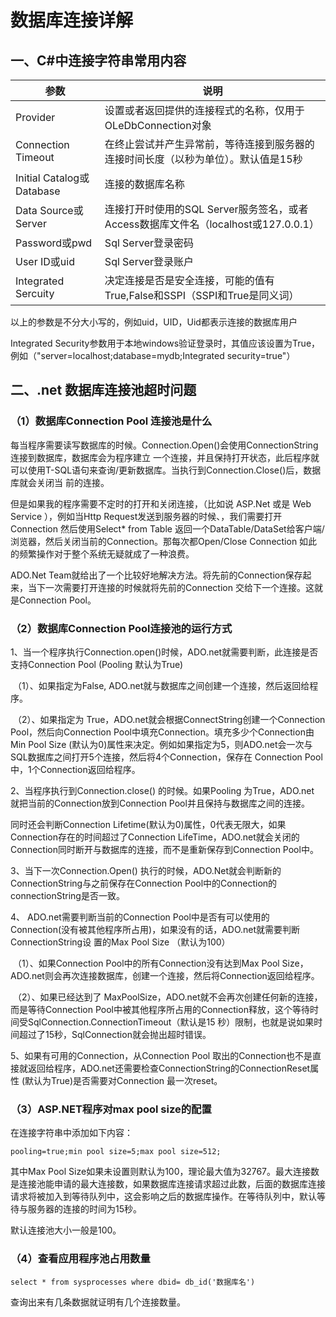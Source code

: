 # 数据库连接详解

## 一、C#中连接字符串常用内容

| 参数                      | 说明                                                         |
| ------------------------- | ------------------------------------------------------------ |
| Provider                  | 设置或者返回提供的连接程式的名称，仅用于OLeDbConnection对象  |
| Connection Timeout        | 在终止尝试并产生异常前，等待连接到服务器的连接时间长度（以秒为单位）。默认值是15秒 |
| Initial Catalog或Database | 连接的数据库名称                                             |
| Data Source或Server       | 连接打开时使用的SQL Server服务签名，或者Access数据库文件名（localhost或127.0.0.1） |
| Password或pwd             | Sql Server登录密码                                           |
| User ID或uid              | Sql Server登录账户                                           |
| Integrated Sercuity       | 决定连接是否是安全连接，可能的值有True,False和SSPI（SSPI和True是同义词） |

 以上的参数是不分大小写的，例如uid，UID，Uid都表示连接的数据库用户

Integrated Security参数用于本地windows验证登录时，其值应该设置为True，例如（"server=localhost;database=mydb;Integrated security=true"）



## 二、.net 数据库连接池超时问题

### （1）数据库Connection Pool 连接池是什么

每当程序需要读写数据库的时候。Connection.Open()会使用ConnectionString连接到数据库，数据库会为程序建立 一个连接，并且保持打开状态，此后程序就可以使用T-SQL语句来查询/更新数据库。当执行到Connection.Close()后，数据库就会关闭当 前的连接。

但是如果我的程序需要不定时的打开和关闭连接，（比如说 ASP.Net 或是 Web Service ），例如当Http Request发送到服务器的时候、，我们需要打开Connection 然后使用Select* from Table 返回一个DataTable/DataSet给客户端/浏览器，然后关闭当前的Connection。那每次都Open/Close Connection 如此的频繁操作对于整个系统无疑就成了一种浪费。

ADO.Net Team就给出了一个比较好地解决方法。将先前的Connection保存起来，当下一次需要打开连接的时候就将先前的Connection 交给下一个连接。这就是Connection Pool。

### （2）数据库Connection Pool连接池的运行方式

1、当一个程序执行Connection.open()时候，ADO.net就需要判断，此连接是否支持Connection Pool (Pooling 默认为True)

​		（1）、如果指定为False, ADO.net就与数据库之间创建一个连接，然后返回给程序。

​		（2）、如果指定为 True，ADO.net就会根据ConnectString创建一个Connection Pool，然后向Connection Pool中填充Connection。填充多少个Connection由Min Pool Size (默认为0)属性来决定。例如如果指定为5，则ADO.net会一次与SQL数据库之间打开5个连接，然后将4个Connection，保存在 Connection Pool中，1个Connection返回给程序。

2、当程序执行到Connection.close() 的时候。如果Pooling 为True，ADO.net 就把当前的Connection放到Connection Pool并且保持与数据库之间的连接。

同时还会判断Connection Lifetime(默认为0)属性，0代表无限大，如果Connection存在的时间超过了Connection LifeTime，ADO.net就会关闭的Connection同时断开与数据库的连接，而不是重新保存到Connection Pool中。


3、当下一次Connection.Open() 执行的时候，ADO.Net就会判断新的ConnectionString与之前保存在Connection Pool中的Connection的connectionString是否一致。


4、 ADO.net需要判断当前的Connection Pool中是否有可以使用的Connection(没有被其他程序所占用)，如果没有的话，ADO.net就需要判断ConnectionString设 置的Max Pool Size （默认为100）

​		（1）、如果Connection Pool中的所有Connection没有达到Max Pool Size，ADO.net则会再次连接数据库，创建一个连接，然后将Connection返回给程序。

​		（2）、如果已经达到了 MaxPoolSize，ADO.net就不会再次创建任何新的连接，而是等待Connection Pool中被其他程序所占用的Connection释放，这个等待时间受SqlConnection.ConnectionTimeout（默认是15 秒）限制，也就是说如果时间超过了15秒，SqlConnection就会抛出超时错误。

5、如果有可用的Connection，从Connection Pool 取出的Connection也不是直接就返回给程序，ADO.net还需要检查ConnectionString的ConnectionReset属性 (默认为True)是否需要对Connection 最一次reset。

###  （3）ASP.NET程序对max pool size的配置

在连接字符串中添加如下内容：

```
pooling=true;min pool size=5;max pool size=512;
```

其中Max Pool Size如果未设置则默认为100，理论最大值为32767。最大连接数是连接池能申请的最大连接数，如果数据库连接请求超过此数，后面的数据库连接请求将被加入到等待队列中，这会影响之后的数据库操作。在等待队列中，默认等待与服务器的连接的时间为15秒。 

默认连接池大小一般是100。

### （4）查看应用程序池占用数量

```
select * from sysprocesses where dbid= db_id('数据库名')
```

查询出来有几条数据就证明有几个连接数量。

